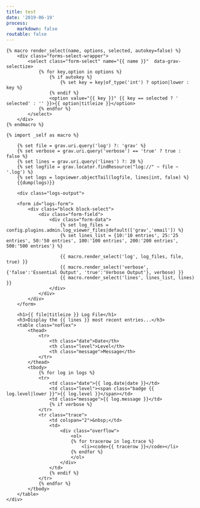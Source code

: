 ```yaml
---
title: test
date: '2019-06-19'
process:
    markdown: false
routable: false
---
```


<div class="logs-content">

    {% macro render_select(name, options, selected, autokey=false) %}
        <div class="forms-select-wrapper">
            <select class="form-select" name="{{ name }}"  data-grav-selectize>
                {% for key,option in options %}
                    {% if autokey %}
                        {% set key = key|of_type('int') ? option|lower : key %}
                    {% endif %}
                    <option value="{{ key }}" {{ key == selected ? ' selected' : '' }}>{{ option|titleize }}</option>
                {% endfor %}
            </select>
        </div>
    {% endmacro %}

    {% import _self as macro %}

        {% set file = grav.uri.query('log') ?: 'grav' %}
        {% set verbose = grav.uri.query('verbose') == 'true' ? true : false %}
        {% set lines = grav.uri.query('lines') ?: 20 %}
        {% set logfile = grav.locator.findResource("log://" ~ file ~ '.log') %}
        {% set logs = logviewer.objectTail(logfile, lines|int, false) %}
        {{dump(logs)}}

        <div class="logs-output">

        <form id="logs-form">
            <div class="block block-select">
                <div class="form-field">
                    <div class="form-data">
                        {% set log_files = config.plugins.admin.log_viewer_files|default(['grav','email']) %}
                        {% set lines_list = {10:'10 entries', 25:'25 entries', 50:'50 entries', 100:'100 entries', 200:'200 entries', 500:'500 entries'} %}

                        {{ macro.render_select('log', log_files, file, true) }}
                        {{ macro.render_select('verbose', {'false':'Essential Output', 'true':'Verbose Output'}, verbose) }}
                        {{ macro.render_select('lines', lines_list, lines) }}
                    </div>
                </div>
            </div>
        </form>

        <h1>{{ file|titleize }} Log File</h1>
        <h3>Display the {{ lines }} most recent entries...</h3>
        <table class="noflex">
            <thead>
                <tr>
                    <th class="date">Date</th>
                    <th class="level">Level</th>
                    <th class="message">Message</th>
                </tr>
            </thead>
            <tbody>
                {% for log in logs %}
                <tr>
                    <td class="date">{{ log.date|date }}</td>
                    <td class="level"><span class="badge {{ log.level|lower }}">{{ log.level }}</span></td>
                    <td class="message">{{ log.message }}</td>
                    {% if verbose %}
                </tr>
                <tr class="trace">
                    <td colspan="2">&nbsp;</td>
                    <td>
                        <div class="overflow">
                            <ol>
                            {% for tracerow in log.trace %}
                                <li><code>{{ tracerow }}</code></li>
                            {% endfor %}
                            </ol>
                        </div>
                    </td>
                    {% endif %}
                </tr>
                {% endfor %}
            </tbody>
        </table>
    </div>


</div>
